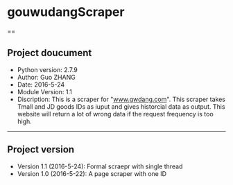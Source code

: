 # gouwudangScraper
==
## Project doucument
 - Python version: 2.7.9
 - Author: Guo ZHANG
 - Date: 2016-5-24
 - Module Version: 1.1
 - Discription: This is a scraper for "www.gwdang.com". This scraper takes Tmall and JD goods IDs as iuput and gives historcial data as output. This website will return a lot of wrong data if the request frequency is too high.
---
## Project version
 - Version 1.1 (2016-5-24): Formal scraepr with single thread
 - Version 1.0 (2016-5-22): A page scraper with one ID



